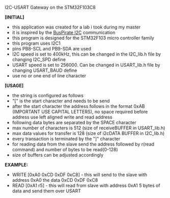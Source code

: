 I2C-USART Gateway on the STM32F103C8

**[INITIAL]**

- this application was created for a lab i took during my master 
- it is inspired by the [BusPirate I2C](http://dangerousprototypes.com/blog/bus-pirate-manual/i2c-guide/) communication
- this program is designed for the STM32F103 micro controller family
- this program uses I2C1
- pins PB8-SCL and PB9-SDA are used
- I2C speed is set to 400kHz, this can be changed in the I2C_lib.h file by changing I2C_SPD define
- USART speed is set to 256000. Can be changed in USART_lib.h file by changing USART_BAUD define
- use no or one end of line character

**[USAGE]**

- the string is configured as follows
- "\[" is the start character and needs to be send
- after the start character the address follows in the format 0xAB (IMPORTANT USE CAPITAL LETTERS), no space required before address
	use left aligned write and read address
- following data bytes are separated by the SPACE character
- max number of characters is 512 (size of receiveBUFFER in USART_lib.h)
- max data values for transfer is 128 (size of i2cDATA BUFFER in I2C_lib.h)
- every transaction is terminated by the "\]" character
- for reading data from the slave send the address followed by r(read command) and number of bytes to be read(0-128)
- size of buffers can be adjusted accordingly 
	
**EXAMPLE:** 
- WRITE [0xA0 0xCD 0xDF 0xC8] - this will send to the slave with address 0xA0 the data 0xCD 0xDF 0xC8
- READ  [0xA1 r5] - this will read from slave with address 0xA1 5 bytes of data and send them over USART
